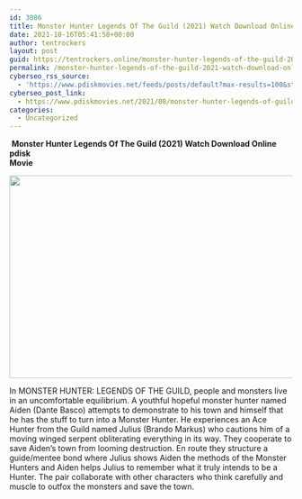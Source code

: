 ```yaml
---
id: 3086
title: Monster Hunter Legends Of The Guild (2021) Watch Download Online pdisk Movie
date: 2021-10-16T05:41:58+00:00
author: tentrockers
layout: post
guid: https://tentrockers.online/monster-hunter-legends-of-the-guild-2021-watch-download-online-pdisk-movie/
permalink: /monster-hunter-legends-of-the-guild-2021-watch-download-online-pdisk-movie/
cyberseo_rss_source:
  - 'https://www.pdiskmovies.net/feeds/posts/default?max-results=100&start-index=901'
cyberseo_post_link:
  - https://www.pdiskmovies.net/2021/08/monster-hunter-legends-of-guild-2021.html
categories:
  - Uncategorized
---
```

&nbsp;<span><span><b>Monster Hunter Legends Of The Guild (2021) </b></span><span><b>Watch Download Online pdisk<br /> Movie</b></span></span>

<div class="separator">
  <a href="https://1.bp.blogspot.com/-649Zr7XzkZk/YSAWFHN8TVI/AAAAAAAAAUY/JxJtT8UKWV0QdW0HeczLx-eokefD7sL6wCLcBGAsYHQ/s600/Monster%2BHunter%2BLegends%2BOf%2BThe%2BGuild%2B%25282021%2529%2BWatch%2BDownload%2BOnline%2Bpdisk%2BMovie.jpg"><img loading="lazy" border="0" data-original-height="337" data-original-width="600" height="360" src="https://1.bp.blogspot.com/-649Zr7XzkZk/YSAWFHN8TVI/AAAAAAAAAUY/JxJtT8UKWV0QdW0HeczLx-eokefD7sL6wCLcBGAsYHQ/w640-h360/Monster%2BHunter%2BLegends%2BOf%2BThe%2BGuild%2B%25282021%2529%2BWatch%2BDownload%2BOnline%2Bpdisk%2BMovie.jpg" width="640" /></a>
</div>

<span>In MONSTER HUNTER: LEGENDS OF THE GUILD, people and monsters live in an uncomfortable equilibrium. A youthful hopeful monster hunter named Aiden (Dante Basco) attempts to demonstrate to his town and himself that he has the stuff to turn into a Monster Hunter. He experiences an Ace Hunter from the Guild named Julius (Brando Markus) who cautions him of a moving winged serpent obliterating everything in its way. They cooperate to save Aiden&#8217;s town from looming destruction. En route they structure a guide/mentee bond where Julius shows Aiden the methods of the Monster Hunters and Aiden helps Julius to remember what it truly intends to be a Hunter. The pair collaborate with other characters who think carefully and muscle to outfox the monsters and save the town.</span>